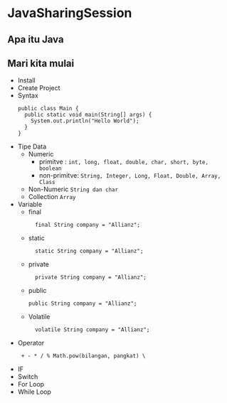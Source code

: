 # JavaSharingSession
## Apa itu Java
###
## Mari kita mulai
- Install
- Create Project
- Syntax
    ```
    public class Main {
      public static void main(String[] args) {
        System.out.println("Hello World");
      }
    }
  ```
- Tipe Data
    - Numeric
      - primitve : ```int, long, float, double, char, short, byte, boolean ```
      - non-primitve: ```String, Integer, Long, Float, Double, Array, Class```
    - Non-Numeric
      ```String dan char```
    - Collection
      ```Array```
- Variable
    - final
      ```
        final String company = "Allianz";
      ```
    - static
      ```
        static String company = "Allianz";
      ```
    - private
      ```
        private String company = "Allianz";
      ```
    - public
        ```
        public String company = "Allianz";
      ```
    - Volatile
      ```
        volatile String company = "Allianz";
      ```
- Operator
  ```
   + - * / % Math.pow(bilangan, pangkat) \
  ```
- IF
- Switch
- For Loop
- While Loop
